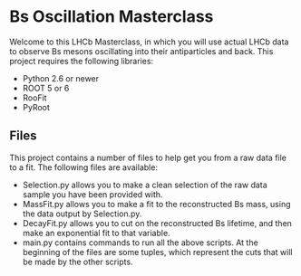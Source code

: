 # Bs Oscillation Masterclass
Welcome to this LHCb Masterclass, in which you will use actual LHCb data to observe Bs mesons oscillating into their antiparticles and back. This project requires the following libraries:
  * Python 2.6 or newer
  * ROOT 5 or 6
  * RooFit
  * PyRoot

## Files
This project contains a number of files to help get you from a raw data file to a fit. The following files are available:
  * Selection.py allows you to make a clean selection of the raw data sample you have been provided with.
  * MassFit.py allows you to make a fit to the reconstructed Bs mass, using the data output by Selection.py.
  * DecayFit.py allows you to cut on the reconstructed Bs lifetime, and then make an exponential fit to that variable.
  * main.py contains commands to run all the above scripts. At the beginning of the files are some tuples, which represent the cuts that will be made by the other scripts.

